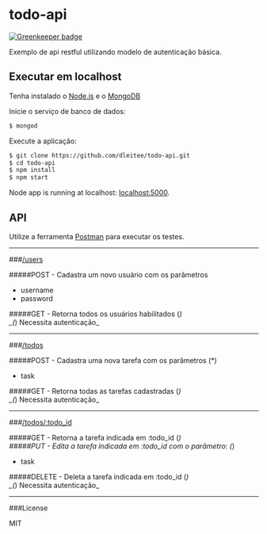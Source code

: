 # todo-api

[![Greenkeeper badge](https://badges.greenkeeper.io/dleitee/todo-api.svg)](https://greenkeeper.io/)

Exemplo de api restful utilizando modelo de autenticação básica.

## Executar em localhost

Tenha instalado o [Node.js](http://nodejs.org/) e o [MongoDB](https://www.mongodb.org)

Inicie o serviço de banco de dados:

```sh
$ mongod
```

Execute a aplicação:

```sh
$ git clone https://github.com/dleitee/todo-api.git
$ cd todo-api
$ npm install
$ npm start
```

Node app is running at localhost: [localhost:5000](http://localhost:5000/).

## API

Utilize a ferramenta [Postman](http://www.getpostman.com/) para executar os testes.

***

###[/users](http://localhost:5000/api/users)

#####POST - Cadastra um novo usuário com os parâmetros
- username
- password

#####GET - Retorna todos os usuários habilitados (*)
<br>
_(*) Necessita autenticação_
***

###[/todos](http://localhost:5000/api/todos)

#####POST - Cadastra uma nova tarefa com os parâmetros (*)
- task

#####GET - Retorna todas as tarefas cadastradas (*)
<br>
_(*) Necessita autenticação_
***

###[/todos/:todo_id](http://localhost:5000/api/todos/:todo_id)

#####GET - Retorna a tarefa indicada em :todo_id (*)
<br>
#####PUT - Edita a tarefa indicada em :todo_id com o parâmetro: (*)
- task

#####DELETE - Deleta a tarefa indicada em :todo_id (*)
<br>
_(*) Necessita autenticação_
***


###License

MIT